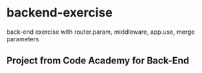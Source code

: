 # backend-exercise
back-end exercise with router.param, middleware, app.use, merge parameters

## Project from Code Academy for Back-End 
